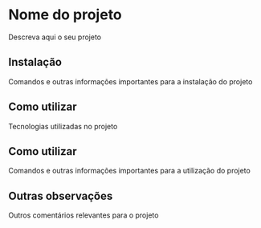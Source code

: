 # Nome do projeto
Descreva aqui o seu projeto
## Instalação
Comandos e outras informações importantes para a instalação do projeto
## Como utilizar
Tecnologias utilizadas no projeto
## Como utilizar
Comandos e outras informações importantes para a utilização do projeto
## Outras observações
Outros comentários relevantes para o projeto
